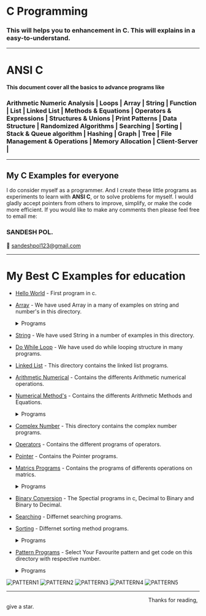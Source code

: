 # <h1><b>C Programming</b></h1>

<h3>This will helps you to enhancement in C. This will explains in a easy-to-understand.</h3>
<hr>

# ANSI C 

<h4> This document cover all the basics to advance programs like  </h4> 
<h3>
Arithmetic Numeric Analysis | Loops | Array | String | Function | List | Linked List | Methods & Equations | Operators & Expressions | Structures & Unions | Print Patterns | Data Structure | Randomized Algorithms | Searching | Sorting | Stack & Queue algorithm | Hashing | Graph | Tree | File Management & Operations | Memory Allocation | Client-Server |</h3>
<hr>

<h2>My C Examples for everyone </h2>

I do consider myself as a programmer. And I create these little programs as experiments to learn with <b>ANSI C</b>, or to solve problems for myself. 
I would gladly accept pointers from others to improve, simplify, or make the code more efficient. If you would like to make any comments then please feel free to email me:

<h3><b>SANDESH POL.</b></h3>

:email: sandeshpol123@gmail.com
<hr>

# My Best C Examples for education

- [Hello World](https://github.com/codewithsandy/C/blob/master/01.%20Hello%20World.c) - First program in c.
- [Array](https://github.com/codewithsandy/C/tree/master/Array) - We have used Array in a many of examples on string and number's in this directory.
   <details><summary> Programs</summary>
   
   - [1](https://github.com/codewithsandy/C/blob/master/Array/57.%20Add%20'n'%20numbers%20using%20array.c) - Add 'n' numbers using array.
   - [2](https://github.com/codewithsandy/C/blob/master/Array/104.%20%20palindrome%20of%20word%20using%20array.c) - Program to check the palindrome of word using array.
   - [3](https://github.com/codewithsandy/C/blob/master/Array/111.%20Arrange%20array%20in%20ascending%20order.c) - Program to arrange array numbers in ascending order.
   - [4](https://github.com/codewithsandy/C/blob/master/Array/113.%20Delete%20an%20element%20from%20array.c) - Program to delete an element from array.
   - [5](https://github.com/codewithsandy/C/blob/master/Array/117.%20Largest%20and%20Smallest%20number%20in%20array.c) - Program to find Largest and Smallest number in array.
   - [6](https://github.com/codewithsandy/C/blob/master/Array/118.%20reverse%20the%20array.c) - Program to reverse the array. <!-- 118 -->
   - [7](https://github.com/codewithsandy/C/blob/master/Array/119.%20insert%20an%20element%20in%20array.c) - Program to insert an element in array. <!-- 119 -->
   - [8](https://github.com/codewithsandy/C/blob/master/Array/114.%20Delete%20number%20from%20array.c) - Program to delete given number from array. <!-- 114 -->
 

- [String](https://github.com/codewithsandy/C/tree/master/String) - We have used String in a number of examples in this directory.
- [Do While Loop](https://github.com/codewithsandy/C/tree/master/Loop) - We have used do while looping structure in many programs.
- [Linked List](https://github.com/codewithsandy/C/graphs/traffic) - This directory contains the linked list programs.

- [Arithmetic Numerical](https://github.com/codewithsandy/C/tree/master/Arithmetic%20Numerical) - Contains the differents Arithmetic numerical operations.
- [Numerical Method's](https://github.com/codewithsandy/C/tree/master/Numerical%20Method's) - Contains the differents Arithmetic Methods and Equations.
   <details><summary> Programs</summary>
   
   - [1](https://github.com/codewithsandy/C/blob/master/Numerical%20Methods/13.%20%20Find%20the%20roots%20of%20a%20quadratic%20equation.c) - Program to find the roots of a quadratic equation.
   - [2](https://github.com/codewithsandy/C/blob/master/Numerical%20Methods/76.%20Sum%20of%20factorial%20series%2011!%20%2B%2022!%20%2B...1N!.c) - Program to print sum of factorial series 1/1! + 2/2! +...1/N!
   - [3](https://github.com/codewithsandy/C/blob/master/Numerical%20Methods/77.%20Sum%20of%20'n'%20terms%20in%20Taylor%20series.c) - Program to calculate the sum of 'n' terms in Taylor series.
   - [4](https://github.com/codewithsandy/C/blob/master/Numerical%20Methods/83.%20Find%20area%20of%20triangle%20using%20Heron's%20formula.c) - Program to find area of triangle using Heron's formula.
   - [5](https://github.com/codewithsandy/C/blob/master/Numerical%20Methods/86.%20Find%20f(x)%20by%20Lagrange's%20interpolation%20method.c) - Program to find f(x) by Lagrange's interpolation method.
   - [6](https://github.com/codewithsandy/C/blob/master/Numerical%20Methods/89.%20General%20Newton%20Raphson.c) - Program for Newton Raphson General.
   - [7](https://github.com/codewithsandy/C/blob/master/Numerical%20Methods/91.%20Simpson%2013%20rule.c) - Program for Simpson 1/3 rule.
   - [8](https://github.com/codewithsandy/C/blob/master/Numerical%20Methods/123.%20Goldbach's%20Conjecture.c) - Program for Goldbach's Conjecture.
   - [9](https://github.com/codewithsandy/C/blob/master/Numerical%20Methods/135.%20Sieve%20of%20Eratosthenes%20%20An%20algorithm%20to%20generate%20all%20the%20prime%20numbers%20within%20an%20range.c) - Sieve of Eratosthenes : An algorithm to generate all the prime numbers within an range.
   - [10](https://github.com/codewithsandy/C/blob/master/Numerical%20Methods/157.%20Durand%20Kerner%20Roots.c) - Durand Kerner Roots.
   - [11](https://github.com/codewithsandy/C/blob/master/Numerical%20Methods/158.%20Gauss%20Elimination.c) - Program for Gauss Elimination Method.
   - [12](https://github.com/codewithsandy/C/blob/master/Numerical%20Methods/159.%20Gauss%20Seidel%20Method.c) - Program for Gauss Seidel Method.
   - [13](https://github.com/codewithsandy/C/blob/master/Numerical%20Methods/160.%20Lagrange%20Theorem.c) - Lagrange Theorem..
   - [14](https://github.com/codewithsandy/C/blob/master/Numerical%20Methods/161.%20Newton-Raphson%20interpolation.c) - Newton-Raphson interpolation algorithm..
   - [15](https://github.com/codewithsandy/C/blob/master/Numerical%20Methods/162.%20Ode%20Forward%20Euler.c) - Ordinary differential equation using forward Euler
   - [16](https://github.com/codewithsandy/C/blob/master/Numerical%20Methods/163.%20Mean.c) - Mean.
   - [17](https://github.com/codewithsandy/C/blob/master/Numerical%20Methods/164.%20Median.c) - Median.
   - [18](https://github.com/codewithsandy/C/blob/master/Numerical%20Methods/165.%20Variance.c) - Variance.
   - [19](https://github.com/codewithsandy/C/blob/master/Numerical%20Methods/166.%20QR%20Eigen%20Values.c) - Compute real eigen values and eigen vectors of a symmetric matrix method  
   - [20](https://github.com/codewithsandy/C/blob/master/Numerical%20Methods/167.%20Realtime%20Stats.c) - Compute statistics for data entered in Real-time Stats
   - [21](https://github.com/codewithsandy/C/blob/master/Numerical%20Methods/168.%20LU%20Decompose.c) - LU decomposition square matrix 
   - [22](https://github.com/codewithsandy/C/blob/master/Numerical%20Methods/169.%20Ode%20Midpoint%20Euler.c) - Solve a multivariable first order [ordinary differential equation (ODEs) using (midpoint Euler method)
   - [23](https://github.com/codewithsandy/C/blob/master/Numerical%20Methods/170.%20ODE%20semi%20implicit%20Euler.c) - Solve a multivariable first order [ordinary differential equation (ODEs) using [semi implicit Euler method] 
   - [24](https://github.com/codewithsandy/C/blob/master/Numerical%20Methods/171.%20Qr%20Decompose.h) - QR decomposition of a given matrix.
   - [25](https://github.com/codewithsandy/C/blob/master/Numerical%20Methods/172.%20Qr%20Decomposition.c) - Program to compute the QR decomposition of a given matrix.
   
      
- [Complex Number](https://github.com/codewithsandy/C/tree/master/Complex%20Number) - This directory contains the complex number programs.
- [Operators](https://github.com/codewithsandy/C/tree/master/Operators) - Contains the different programs of operators.
 
- [Pointer](https://github.com/codewithsandy/C/tree/master/Pointer) - Contains the Pointer programs.
- [Matrics Programs](https://github.com/codewithsandy/C/tree/master/Matrix) - Contains the programs of differents operations on matrics.
    <details><summary> Programs</summary>
   
   - [1](https://github.com/codewithsandy/C/blob/master/Matrix/110.%20Add%20two%20matrix.c) - Program to add two matrix.
   - [2](https://github.com/codewithsandy/C/blob/master/Matrix/112.%20matrix%20is%20sparse%20or%20not.c) - Program to check whether the matrix is sparse matrix or not.
   - [3](https://github.com/codewithsandy/C/blob/master/Matrix/115.%20Determinant%20of%202%C3%972%20matrix.c) - Program to calculate the determinant of 2×2 matrix.
   - [4](https://github.com/codewithsandy/C/blob/master/Matrix/116.%20Determinant%20of%203%C3%973%20matrix.c) - Program to calculate the determinant of 3×3 matrix.
   - [5](https://github.com/codewithsandy/C/blob/master/Matrix/122.%20Multiplication%20of%20two%20Matrices.c) - Program for Multiplication of two Matrices.

   
- [Binary Conversion](https://github.com/codewithsandy/C/tree/master/Binary%20Conversion's) - The Spectial programs in c, Decimal to Binary and Binary to Decimal.

- [Searching](https://github.com/codewithsandy/C/tree/master/Search) - Differnet searching programs.
- [Sorting](https://github.com/codewithsandy/C/tree/master/Sort) - Differnet sorting method programs.
    <details><summary> Programs</summary>
   
   - [1](https://github.com/codewithsandy/C/blob/master/Sort/120.%20Sort%20array%20using%20Insertion%20sort.c) - Program to sort array using Insertion sort
   - [2](https://github.com/codewithsandy/C/blob/master/Sort/125.%20Sort%20array%20using%20Selection%20Sort.c) - Program to sort array using Selection Sort.
   - [3](https://github.com/codewithsandy/C/blob/master/Sort/126.%20Sort%20array%20using%20Bubble%20Sort.c) - Program to sort array using Bubble Sort.
   - [4](https://github.com/codewithsandy/C/blob/master/Sort/173.%20Bubble%20sort.c) - Program to Bubble sort algorithm implementation.
   - [5](https://github.com/codewithsandy/C/blob/master/Sort/174.%20Quick%20sort.c) - Program for Quick sort algorithm.
   - [6](https://github.com/codewithsandy/C/blob/master/Sort/175.%20Heap_sort.c) - Program for Heap sort algorithm.
   - [7](https://github.com/codewithsandy/C/blob/master/Sort/176.%20Radix_sort.c) - Program for radix sort algorithm.
   - [8](https://github.com/codewithsandy/C/blob/master/Sort/177.%20Merge_sort.c) - Program for radix sort algorithm.
   - [9](https://github.com/codewithsandy/C/blob/master/Sort/178.%20Bucket_sort.c) - Program for bucket sort algorithm.
   - [10](https://github.com/codewithsandy/C/blob/master/Sort/179.%20binary_insertion_sort.c) - Program for binary insertation sort.
   - [11](https://github.com/codewithsandy/C/blob/master/Sort/180.%20selection_sort.c) - Program for selection sort.
   - [12](https://github.com/codewithsandy/C/blob/master/Sort/181%20selection_sort_recursive.c) - Program for selection sort recursive.
   - [13](https://github.com/codewithsandy/C/blob/master/Sort/182.%20insertion_sort.c) - Program for insertion sort.
   - [14](https://github.com/codewithsandy/C/blob/master/Sort/183.%20insertion_sort_recursive.c) - Program for insertion sort recursive.
   - [15](https://github.com/codewithsandy/C/blob/master/Sort/184.%20bubble_sort_2.c) - Program for bubble sort.
   - [16](https://github.com/codewithsandy/C/blob/master/Sort/185.%20bubble_sort_recursion.c) - Program for bubble sort recursive.
   - [17](https://github.com/codewithsandy/C/blob/master/Sort/186.%20random_quick_sort.c) - Randomised quick sort implementation.
   - [18](https://github.com/codewithsandy/C/blob/master/Sort/187.%20Merge_sort_non-rec.c) - Program to demonstrate non recursive merge sort
   - [19](https://github.com/codewithsandy/C/blob/master/Sort/188.%20bead_sort.c) - Sorting of array list using bead sort.
   - [20](https://github.com/codewithsandy/C/blob/master/Sort/189.%20counting_sort.c) - Program for counting sort.
   - [21](https://github.com/codewithsandy/C/blob/master/Sort/190.%20heap_sort_2.c) - Program for heap sort.

- [Pattern Programs](https://github.com/codewithsandy/C/tree/master/Pattern) - Select Your Favourite pattern and get code on this directory with respective number.
   <details><summary> Programs </summary>
   
   - [21](https://github.com/codewithsandy/C/blob/master/Pattern/21.%20Half%20Pyramid%20of%20star.c) - Program for Half Pyramid of *.
   - [22](https://github.com/codewithsandy/C/blob/master/Pattern/22.%20Half%20inverted%20pyramid%20of%20star.c) - Program for Half Inverted Pyramid of *
   - [23](https://github.com/codewithsandy/C/blob/master/Pattern/23.%20Full%20Pyramid%20of%20star.c) - Program for Full Pyramid of *
   - [24](https://github.com/codewithsandy/C/blob/master/Pattern/24.%20Half%20pyramid%20of%20number.c) - Program for half pyramid of  numbers.
   - [25](https://github.com/codewithsandy/C/blob/master/Pattern/25.%20Half%20pyramid%20of%20reverse%20number.c) - Program for Half pyramid of reverse number. 
   - [26](https://github.com/codewithsandy/C/blob/master/Pattern/26.%20Half%20pyramid%20of%20alphabet.c) - Program  for patterns of half alphabets
   - [27](https://github.com/codewithsandy/C/blob/master/Pattern/27.%20Pattern%20(1%2C121%2C12321)%20format.c) - Program  for patterns of numbers
   - [28](https://github.com/codewithsandy/C/blob/master/Pattern/28.%20Half%20Pyramid%20of%20Binart%20digit.c) - Pattern of half pyramid of binary digit
   - [29](https://github.com/codewithsandy/C/blob/master/Pattern/29.%20Half%20pyramid%20inverted%20no.c) - Pattern half pyramid of inverted number
   - [30](https://github.com/codewithsandy/C/blob/master/Pattern/30.%20Reverse%20half-pyramid%20of%20num.c) - Pattern reverse half pyramid of number
   - [31](https://github.com/codewithsandy/C/blob/master/Pattern/31.%20Dis-joint%20number%20pyramid%20.c) - Program for Disjoint Pyramid Pattern of number
   - [32](https://github.com/codewithsandy/C/blob/master/Pattern/32.%20Floyd's%20triangle.c) - Program for pyramid of Floyd's triangle
   - [33](https://github.com/codewithsandy/C/blob/master/Pattern/33.%20Pyramid%20of%20star.c) - Program for Pyramid of star
   - [34](https://github.com/codewithsandy/C/blob/master/Pattern/34.%20Pyramid%20star_A_star.c) - Program for Pyramid pattern.
   - [35](https://github.com/codewithsandy/C/blob/master/Pattern/35.%20Pyramid%201-9%20number.c) - Pattern for Number Pyramid.
   - [36](https://github.com/codewithsandy/C/blob/master/Pattern/36.%20Pascal%20triangle.c) - Program for pyramid of Pascal triangle
   - [37](https://github.com/codewithsandy/C/blob/master/Pattern/37.%20Pascal%20triangle(without%20function).c) - Pascal triangle without using function.
   - [38](https://github.com/codewithsandy/C/blob/master/Pattern/38.%20Pascal%20triangle(1%2C121).c) - Program for Pascal triangle 2.
   - [39](https://github.com/codewithsandy/C/blob/master/Pattern/39.%20Half%20Pyramid(number%2Calphabet).c) - Program for Pyramid of Number Alphabet Pattern.
   - [40](https://github.com/codewithsandy/C/blob/master/Pattern/40.%20Star%20diamond.c) - Diamond Pattern.
   - [41](https://github.com/codewithsandy/C/blob/master/Pattern/41.%20Num%20Diamond.c) - Program for Number Diamond Pattern.
   - [42](https://github.com/codewithsandy/C/blob/master/Pattern/42.%20Diamond%20(1%2C222).c) - Program for Diamond of Numbers Pattern.
   - [43](https://github.com/codewithsandy/C/blob/master/Pattern/43.%20Diamond%20star%20outline.c) - Program for pattern of diamond star outline.
   - [44](https://github.com/codewithsandy/C/blob/master/Pattern/44.%20Hollow%20Diamond.c) - Program for pattern of Hollow Diamond
   - [45](https://github.com/codewithsandy/C/blob/master/Pattern/45.%20Hollow%20Square.c) - Program for pattern of Hollow Square.
   - [46](https://github.com/codewithsandy/C/blob/master/Pattern/46.%20Hourglass%20Pattern.c) - Program for pattern of  Hourglass 
   - [47](https://github.com/codewithsandy/C/blob/master/Pattern/47.%20Nested%20Star-Hash%20Pyramid.c) - Nested Star-Hash Pyramid.
   - [48](https://github.com/codewithsandy/C/blob/master/Pattern/48.%20Reverse%20star%20pyramid.c) - Program for Reverse star pyramid.
   - [49](https://github.com/codewithsandy/C/blob/master/Pattern/49.%20Rhombus%20Pattern.c) - Program for Rhombus Pattern.
   - [50](https://github.com/codewithsandy/C/blob/master/Pattern/50.%20Square%20kite%20pattern.c) - Program for Square kite pattern.
   - [51](https://github.com/codewithsandy/C/blob/master/Pattern/51.%20Triangle%20with%20only%20border.c) - Program for Triangle with only border
   - [124](https://github.com/codewithsandy/C/blob/master/Pattern/124.%20Numerical%20Spiral%20Pattern.c) - Program for Numerical Spiral Pattern.
   - [128](https://github.com/codewithsandy/C/blob/master/Pattern/128.%20Half%20Pyramid%20Pattern(1%2C%2032%2C%20456).c) - Program for Pattern.
   - [129](https://github.com/codewithsandy/C/blob/master/Pattern/129.%20half%20Pattern(1%2C%208%202%2C14%209%203).c) - Program for Pattern.
   - [130](https://github.com/codewithsandy/C/blob/master/Pattern/130.%20Swastika%20pattern.c) - Program for Swastika pattern.
   - [131](https://github.com/codewithsandy/C/blob/master/Pattern/131.%20H%20pattern.c) - Program for H pattern
   - [132](https://github.com/codewithsandy/C/blob/master/Pattern/132.%20Diamond%204%20Pattern.c) - Program for @
 
![PATTERN1](https://user-images.githubusercontent.com/80276013/117767122-1ede2400-b24e-11eb-8fed-b4b361c14f69.png)
![PATTERN2](https://user-images.githubusercontent.com/80276013/117767135-24d40500-b24e-11eb-9489-5e33ab3ae48e.png)
![PATTERN3](https://user-images.githubusercontent.com/80276013/117767156-2ac9e600-b24e-11eb-97bb-5c3f70e56e0f.png)
![PATTERN4](https://user-images.githubusercontent.com/80276013/117767170-2f8e9a00-b24e-11eb-9c57-8f73e73fedd1.png)
![PATTERN5](https://user-images.githubusercontent.com/80276013/117767187-32898a80-b24e-11eb-8d91-37d301ff76be.png)
<hr>
&nbsp&nbsp&nbsp&nbsp&nbsp&nbsp &nbsp&nbsp&nbsp&nbsp&nbsp&nbsp&nbsp &nbsp&nbsp&nbsp&nbsp&nbsp&nbsp&nbsp&nbsp &nbsp&nbsp&nbsp&nbsp&nbsp&nbsp&nbsp&nbsp&nbsp&nbsp&nbsp&nbsp&nbsp&nbsp&nbsp&nbsp &nbsp&nbsp&nbsp&nbsp&nbsp&nbsp&nbsp&nbsp&nbsp&nbsp&nbsp&nbsp&nbsp&nbsp &nbsp&nbsp&nbsp&nbsp&nbsp&nbsp&nbsp &nbsp&nbsp&nbsp&nbsp&nbsp&nbsp&nbsp &nbsp&nbsp&nbsp&nbsp&nbsp&nbsp&nbsp&nbsp&nbsp&nbsp&nbsp&nbsp&nbsp&nbsp&nbsp&nbsp&nbsp&nbsp&nbsp&nbsp&nbsp Thanks for reading, give a star.

